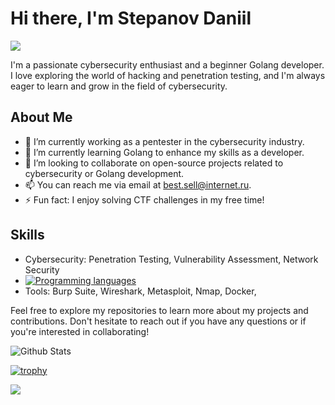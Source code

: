 
# Hi there, I'm Stepanov Daniil  

![](https://github.com/blackcater/blackcater/raw/main/images/Hi.gif) 

I'm a passionate cybersecurity enthusiast and a beginner Golang developer. I love exploring the world of hacking and penetration testing, and I'm always eager to learn and grow in the field of cybersecurity.

## About Me

- 🔭 I’m currently working as a pentester in the cybersecurity industry.
- 🌱 I’m currently learning Golang to enhance my skills as a developer.
- 👯 I’m looking to collaborate on open-source projects related to cybersecurity or Golang development.
- 📫 You can reach me via email at [best.sell@internet.ru](mailto:best.sell@internet.ru).
- ⚡ Fun fact: I enjoy solving CTF challenges in my free time!

## Skills

- Cybersecurity: Penetration Testing, Vulnerability Assessment, Network Security  
- [![Programming languages](https://skillicons.dev/icons?i=golang,cpp,python,powershell,postgresql)](https://skillicons.dev)
- Tools: Burp Suite, Wireshark, Metasploit, Nmap, Docker, 


Feel free to explore my repositories to learn more about my projects and contributions. Don't hesitate to reach out if you have any questions or if you're interested in collaborating!




![Github Stats](https://github-readme-stats.vercel.app/api?username=c0mrade12211&count_private=true&show_icons=true&include_all_commits=true)



[![trophy](https://github-profile-trophy.vercel.app/?username=c0mrade12211)](https://github-profile-trophy.vercel.app/?username=c0mrade12211)





![](https://github-profile-summary-cards.vercel.app/api/cards/most-commit-language?username=c0mrade12211&theme=solarized_dark)
